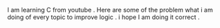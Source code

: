 I am learning C from youtube . Here are some of the problem what i am doing of every topic to improve logic . i hope I am doing it correct .